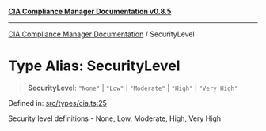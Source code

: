 [**CIA Compliance Manager Documentation v0.8.5**](../README.md)

***

[CIA Compliance Manager Documentation](../globals.md) / SecurityLevel

# Type Alias: SecurityLevel

> **SecurityLevel**: `"None"` \| `"Low"` \| `"Moderate"` \| `"High"` \| `"Very High"`

Defined in: [src/types/cia.ts:25](https://github.com/Hack23/cia-compliance-manager/blob/eca22610f41e5f6b6c0cece88769b1ffbe9db4bd/src/types/cia.ts#L25)

Security level definitions - None, Low, Moderate, High, Very High
